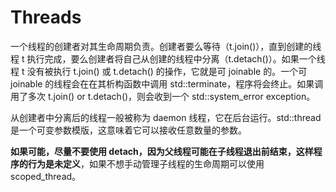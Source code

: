 # Threads

一个线程的创建者对其生命周期负责。创建者要么等待（t.join()），直到创建的线程 t 执行完成，要么创建者将自己从创建的线程中分离（t.detach()）。如果一个线程 t 没有被执行 t.join() 或 t.detach() 的操作，它就是可 joinable 的。一个可 joinable 的线程会在在其析构函数中调用 std::terminate，程序将会终止。如果调用了多次 t.join() or t.detach()，则会收到一个 std::system_error exception。

从创建者中分离后的线程一般被称为 daemon 线程，它在后台运行。std::thread 是一个可变参数模版，这意味着它可以接收任意数量的参数。

**如果可能，尽量不要使用 detach，因为父线程可能在子线程退出前结束，这样程序的行为是未定义**，如果不想手动管理子线程的生命周期可以使用 scoped_thread。